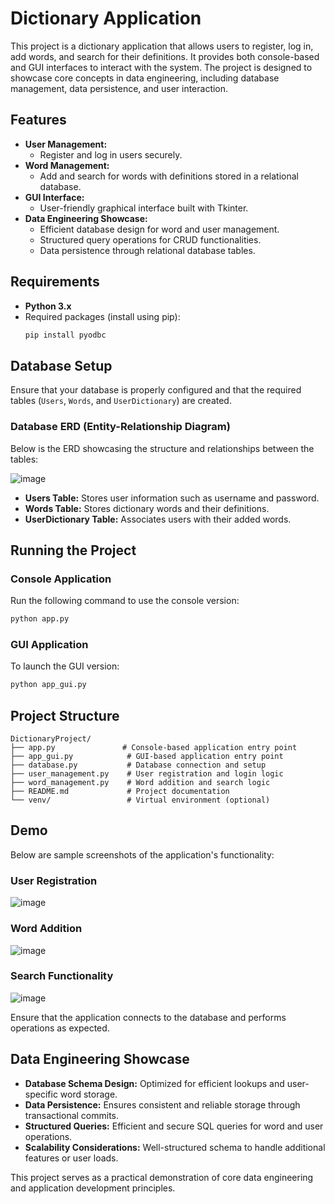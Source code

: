 # Dictionary Application

This project is a dictionary application that allows users to register, log in, add words, and search for their definitions. It provides both console-based and GUI interfaces to interact with the system. The project is designed to showcase core concepts in data engineering, including database management, data persistence, and user interaction.

## Features

- **User Management:**
  - Register and log in users securely.
- **Word Management:**
  - Add and search for words with definitions stored in a relational database.
- **GUI Interface:**
  - User-friendly graphical interface built with Tkinter.
- **Data Engineering Showcase:**
  - Efficient database design for word and user management.
  - Structured query operations for CRUD functionalities.
  - Data persistence through relational database tables.

## Requirements

- **Python 3.x**
- Required packages (install using pip):
  ```bash
  pip install pyodbc
  ```

## Database Setup

Ensure that your database is properly configured and that the required tables (`Users`, `Words`, and `UserDictionary`) are created.

### Database ERD (Entity-Relationship Diagram)

Below is the ERD showcasing the structure and relationships between the tables:

![image](https://github.com/user-attachments/assets/c421da56-dc75-4cdb-b6e2-6f8a7e7f16f2)


- **Users Table:** Stores user information such as username and password.
- **Words Table:** Stores dictionary words and their definitions.
- **UserDictionary Table:** Associates users with their added words.

## Running the Project

### Console Application

Run the following command to use the console version:

```bash
python app.py
```

### GUI Application

To launch the GUI version:

```bash
python app_gui.py
```

## Project Structure

```plaintext
DictionaryProject/
├── app.py               # Console-based application entry point
├── app_gui.py            # GUI-based application entry point
├── database.py           # Database connection and setup
├── user_management.py    # User registration and login logic
├── word_management.py    # Word addition and search logic
├── README.md             # Project documentation
└── venv/                 # Virtual environment (optional)
```

## Demo

Below are sample screenshots of the application's functionality:

### **User Registration**
![image](https://github.com/user-attachments/assets/055ae438-2f05-486f-b668-38e3bf379b9b)


### **Word Addition**
![image](https://github.com/user-attachments/assets/82e394a5-f387-486c-86cb-85dada90865a)


### **Search Functionality**
![image](https://github.com/user-attachments/assets/4e62254e-173e-4a24-a88f-617d6b6fd10e)


Ensure that the application connects to the database and performs operations as expected.

## Data Engineering Showcase

- **Database Schema Design:** Optimized for efficient lookups and user-specific word storage.
- **Data Persistence:** Ensures consistent and reliable storage through transactional commits.
- **Structured Queries:** Efficient and secure SQL queries for word and user operations.
- **Scalability Considerations:** Well-structured schema to handle additional features or user loads.

This project serves as a practical demonstration of core data engineering and application development principles.

